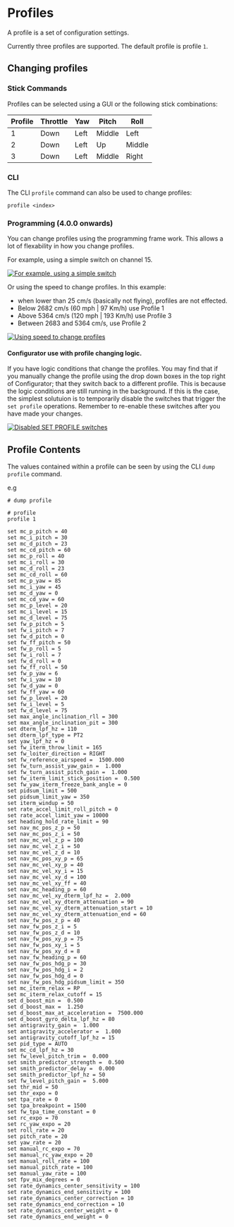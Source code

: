 # Profiles

A profile is a set of configuration settings.

Currently three profiles are supported. The default profile is profile `1`.

## Changing profiles
### Stick Commands
Profiles can be selected using a GUI or the following stick combinations:

| Profile | Throttle | Yaw   | Pitch  | Roll   |
| ------- | -------- | ----- | ------ | ------ |
| 1       | Down     | Left  | Middle | Left   |
| 2       | Down     | Left  | Up     | Middle |
| 3       | Down     | Left  | Middle | Right  |

### CLI
The CLI `profile` command can also be used to change profiles:

```
profile <index>
```

### Programming (4.0.0 onwards)
You can change profiles using the programming frame work. This allows a lot of flexability in how you change profiles.

For example, using a simple switch on channel 15.

[![For example, using a simple switch](https://i.imgur.com/SS9CaaOl.png)](https://i.imgur.com/SS9CaaO.png)

Or using the speed to change profiles. In this example: 
- when lower than 25 cm/s (basically not flying), profiles are not effected.
- Below 2682 cm/s (60 mph | 97 Km/h) use Profile 1
- Above 5364 cm/s (120 mph | 193 Km/h) use Profile 3
- Between 2683 and 5364 cm/s, use Profile 2

[![Using speed to change profiles](https://i.imgur.com/WjkuhhWl.png)](https://i.imgur.com/WjkuhhW.png)

#### Configurator use with profile changing logic.

If you have logic conditions that change the profiles. You may find that if you manually change the profile using the drop down boxes in the top right of Configurator; that they switch back to a different profile. This is because the logic conditions are still running in the background. If this is the case, the simplest solutuion is to temporarily disable the switches that trigger the `set profile` operations. Remember to re-enable these switches after you have made your changes.

[![Disabled SET PROFILE switches](https://i.imgur.com/AeH9ll7l.png)](https://i.imgur.com/AeH9ll7.png)

## Profile Contents
The values contained within a profile can be seen by using the CLI `dump profile` command.

e.g
```
# dump profile

# profile
profile 1

set mc_p_pitch = 40
set mc_i_pitch = 30
set mc_d_pitch = 23
set mc_cd_pitch = 60
set mc_p_roll = 40
set mc_i_roll = 30
set mc_d_roll = 23
set mc_cd_roll = 60
set mc_p_yaw = 85
set mc_i_yaw = 45
set mc_d_yaw = 0
set mc_cd_yaw = 60
set mc_p_level = 20
set mc_i_level = 15
set mc_d_level = 75
set fw_p_pitch = 5
set fw_i_pitch = 7
set fw_d_pitch = 0
set fw_ff_pitch = 50
set fw_p_roll = 5
set fw_i_roll = 7
set fw_d_roll = 0
set fw_ff_roll = 50
set fw_p_yaw = 6
set fw_i_yaw = 10
set fw_d_yaw = 0
set fw_ff_yaw = 60
set fw_p_level = 20
set fw_i_level = 5
set fw_d_level = 75
set max_angle_inclination_rll = 300
set max_angle_inclination_pit = 300
set dterm_lpf_hz = 110
set dterm_lpf_type = PT2
set yaw_lpf_hz = 0
set fw_iterm_throw_limit = 165
set fw_loiter_direction = RIGHT
set fw_reference_airspeed =  1500.000
set fw_turn_assist_yaw_gain =  1.000
set fw_turn_assist_pitch_gain =  1.000
set fw_iterm_limit_stick_position =  0.500
set fw_yaw_iterm_freeze_bank_angle = 0
set pidsum_limit = 500
set pidsum_limit_yaw = 350
set iterm_windup = 50
set rate_accel_limit_roll_pitch = 0
set rate_accel_limit_yaw = 10000
set heading_hold_rate_limit = 90
set nav_mc_pos_z_p = 50
set nav_mc_pos_z_i = 50
set nav_mc_vel_z_p = 100
set nav_mc_vel_z_i = 50
set nav_mc_vel_z_d = 10
set nav_mc_pos_xy_p = 65
set nav_mc_vel_xy_p = 40
set nav_mc_vel_xy_i = 15
set nav_mc_vel_xy_d = 100
set nav_mc_vel_xy_ff = 40
set nav_mc_heading_p = 60
set nav_mc_vel_xy_dterm_lpf_hz =  2.000
set nav_mc_vel_xy_dterm_attenuation = 90
set nav_mc_vel_xy_dterm_attenuation_start = 10
set nav_mc_vel_xy_dterm_attenuation_end = 60
set nav_fw_pos_z_p = 40
set nav_fw_pos_z_i = 5
set nav_fw_pos_z_d = 10
set nav_fw_pos_xy_p = 75
set nav_fw_pos_xy_i = 5
set nav_fw_pos_xy_d = 8
set nav_fw_heading_p = 60
set nav_fw_pos_hdg_p = 30
set nav_fw_pos_hdg_i = 2
set nav_fw_pos_hdg_d = 0
set nav_fw_pos_hdg_pidsum_limit = 350
set mc_iterm_relax = RP
set mc_iterm_relax_cutoff = 15
set d_boost_min =  0.500
set d_boost_max =  1.250
set d_boost_max_at_acceleration =  7500.000
set d_boost_gyro_delta_lpf_hz = 80
set antigravity_gain =  1.000
set antigravity_accelerator =  1.000
set antigravity_cutoff_lpf_hz = 15
set pid_type = AUTO
set mc_cd_lpf_hz = 30
set fw_level_pitch_trim =  0.000
set smith_predictor_strength =  0.500
set smith_predictor_delay =  0.000
set smith_predictor_lpf_hz = 50
set fw_level_pitch_gain =  5.000
set thr_mid = 50
set thr_expo = 0
set tpa_rate = 0
set tpa_breakpoint = 1500
set fw_tpa_time_constant = 0
set rc_expo = 70
set rc_yaw_expo = 20
set roll_rate = 20
set pitch_rate = 20
set yaw_rate = 20
set manual_rc_expo = 70
set manual_rc_yaw_expo = 20
set manual_roll_rate = 100
set manual_pitch_rate = 100
set manual_yaw_rate = 100
set fpv_mix_degrees = 0
set rate_dynamics_center_sensitivity = 100
set rate_dynamics_end_sensitivity = 100
set rate_dynamics_center_correction = 10
set rate_dynamics_end_correction = 10
set rate_dynamics_center_weight = 0
set rate_dynamics_end_weight = 0

```
